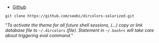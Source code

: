 ---
---

- [Github](https://github.com/seebi/dircolors-solarized)

```shell
git clone https://github.com/seebi/dircolors-solarized.git
```

"*To activate the theme for all future shell sessions, (...) copy or link database file to* `~/.dircolors` *(file). Statement in* `~/.bashrc` *will take care about triggering eval command.*"
